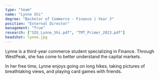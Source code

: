```yaml
---
type: "team"
name: "Lynne Shi"
degree: "Bachelor of Commerce - Finance | Year 3"
position: "External Director"
management: "True"
research: ["SIG_Lynne_Shi.pdf", "TMT_Primer_2023.pdf"]
headshot: lynne.jpg
---
```


Lynne is a third-year commerce student specializing in Finance. Through WestPeak, she has come to better understand the capital markets.

In her free time, Lynne enjoys going on long hikes, taking pictures of breathtaking views, and playing card games with friends.
